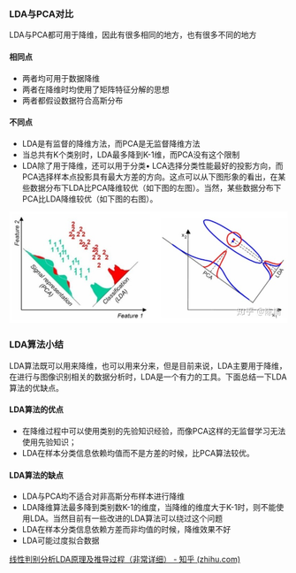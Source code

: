 ### LDA与PCA对比

LDA与PCA都可用于降维，因此有很多相同的地方，也有很多不同的地方

#### 相同点

- 两者均可用于数据降维
- 两者在降维时均使用了矩阵特征分解的思想
- 两者都假设数据符合高斯分布

#### 不同点

- LDA是有监督的降维方法，而PCA是无监督降维方法
- 当总共有K个类别时，LDA最多降到K-1维，而PCA没有这个限制
- LDA除了用于降维，还可以用于分类• LCA选择分类性能最好的投影方向，而PCA选择样本点投影具有最大方差的方向。这点可以从下图形象的看出，在某些数据分布下LDA比PCA降维较优（如下图的左图）。当然，某些数据分布下PCA比LDA降维较优（如下图的右图）。

![image](./image/image_1.jpg)

### LDA算法小结

LDA算法既可以用来降维，也可以用来分来，但是目前来说，LDA主要用于降维，在进行与图像识别相关的数据分析时，LDA是一个有力的工具。下面总结一下LDA算法的优缺点。

#### LDA算法的优点

- 在降维过程中可以使用类别的先验知识经验，而像PCA这样的无监督学习无法使用先验知识；
- LDA在样本分类信息依赖均值而不是方差的时候，比PCA算法较优。

#### LDA算法的缺点
- LDA与PCA均不适合对非高斯分布样本进行降维
- LDA降维算法最多降到类别数K-1的维度，当降维的维度大于K-1时，则不能使用LDA。当然目前有一些改进的LDA算法可以绕过这个问题
- LDA在样本分类信息依赖方差而非均值的时候，降维效果不好
- LDA可能过度拟合数据



[线性判别分析LDA原理及推导过程（非常详细） - 知乎 (zhihu.com)](https://zhuanlan.zhihu.com/p/79696530)

